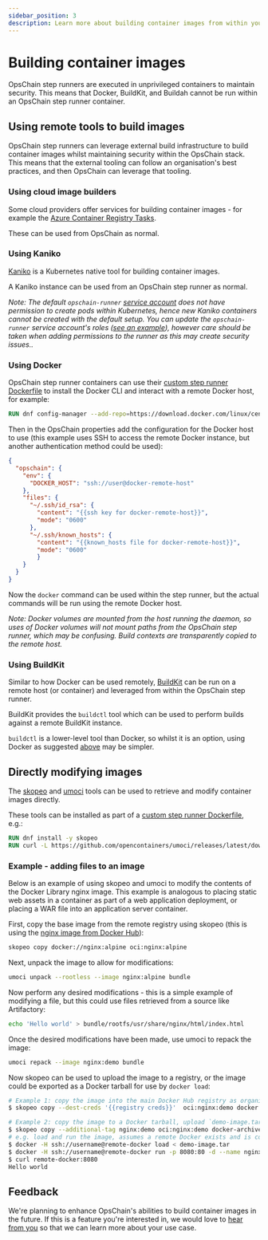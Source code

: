 ```yaml
---
sidebar_position: 3
description: Learn more about building container images from within your OpsChain actions.
---
```


# Building container images

OpsChain step runners are executed in unprivileged containers to maintain security. This means that Docker, BuildKit, and Buildah cannot be run within an OpsChain step runner container.

## Using remote tools to build images

OpsChain step runners can leverage external build infrastructure to build container images whilst maintaining security within the OpsChain stack. This means that the external tooling can follow an organisation's best practices, and then OpsChain can leverage that tooling.

### Using cloud image builders

Some cloud providers offer services for building container images - for example the [Azure Container Registry Tasks](https://docs.microsoft.com/en-us/azure/container-registry/container-registry-tutorial-quick-task).

These can be used from OpsChain as normal.

### Using Kaniko

[Kaniko](https://github.com/GoogleContainerTools/kaniko) is a Kubernetes native tool for building container images.

A Kaniko instance can be used from an OpsChain step runner as normal.

_Note: The default `opschain-runner` [service account](https://kubernetes.io/docs/tasks/configure-pod-container/configure-service-account/) does not have permission to create pods within Kubernetes, hence new Kaniko containers cannot be created with the default setup. You can update the `opschain-runner` service account's roles ([see an example](https://github.com/LimePoint/opschain-examples-confluent/blob/master/k8s/namespace.yaml)), however care should be taken when adding permissions to the runner as this may create security issues.._

### Using Docker

OpsChain step runner containers can use their [custom step runner Dockerfile](concepts/step-runner.md#custom-step-runner-dockerfiles) to install the Docker CLI and interact with a remote Docker host, for example:

```Dockerfile
RUN dnf config-manager --add-repo=https://download.docker.com/linux/centos/docker-ce.repo && dnf install -y docker-ce-cli
```

Then in the OpsChain properties add the configuration for the Docker host to use (this example uses SSH to access the remote Docker instance, but another authentication method could be used):

```json
{
  "opschain": {
    "env": {
      "DOCKER_HOST": "ssh://user@docker-remote-host"
    },
    "files": {
      "~/.ssh/id_rsa": {
        "content": "{{ssh key for docker-remote-host}}",
        "mode": "0600"
      },
      "~/.ssh/known_hosts": {
        "content": "{{known_hosts file for docker-remote-host}}",
        "mode": "0600"
        }
    }
  }
}
```

Now the `docker` command can be used within the step runner, but the actual commands will be run using the remote Docker host.

_Note: Docker volumes are mounted from the host running the daemon, so uses of Docker volumes will not mount paths from the OpsChain step runner, which may be confusing. Build contexts are transparently copied to the remote host._

### Using BuildKit

Similar to how Docker can be used remotely, [BuildKit](https://github.com/moby/buildkit) can be run on a remote host (or container) and leveraged from within the OpsChain step runner.

BuildKit provides the `buildctl` tool which can be used to perform builds against a remote BuildKit instance.

`buildctl` is a lower-level tool than Docker, so whilst it is an option, using Docker as suggested [above](#using-docker) may be simpler.

## Directly modifying images

The [skopeo](https://github.com/containers/skopeo) and [umoci](https://umo.ci/) tools can be used to retrieve and modify container images directly.

These tools can be installed as part of a [custom step runner Dockerfile](concepts/step-runner.md#custom-step-runner-dockerfiles), e.g.:

```dockerfile
RUN dnf install -y skopeo
RUN curl -L https://github.com/opencontainers/umoci/releases/latest/download/umoci.amd64 -o /usr/local/bin/umoci && chmod +x /usr/local/bin/umoci
```

### Example - adding files to an image

Below is an example of using skopeo and umoci to modify the contents of the Docker Library nginx image. This example is analogous to placing static web assets in a container as part of a web application deployment, or placing a WAR file into an application server container.

First, copy the base image from the remote registry using skopeo (this is using the [nginx image from Docker Hub](https://hub.docker.com/_/nginx)):

```bash
skopeo copy docker://nginx:alpine oci:nginx:alpine
```

Next, unpack the image to allow for modifications:

```bash
umoci unpack --rootless --image nginx:alpine bundle
```

Now perform any desired modifications - this is a simple example of modifying a file, but this could use files retrieved from a source like Artifactory:

```bash
echo 'Hello world' > bundle/rootfs/usr/share/nginx/html/index.html
```

Once the desired modifications have been made, use umoci to repack the image:

```bash
umoci repack --image nginx:demo bundle
```

Now skopeo can be used to upload the image to a registry, or the image could be exported as a Docker tarball for use by `docker load`:

```bash
# Example 1: copy the image into the main Docker Hub registry as organisation/nginx-testing:demo
$ skopeo copy --dest-creds '{{registry creds}}'  oci:nginx:demo docker://organisation/nginx-testing:demo

# Example 2: copy the image to a Docker tarball, upload `demo-image.tar` somewhere for use by Docker
$ skopeo copy --additional-tag nginx:demo oci:nginx:demo docker-archive:demo-image.tar
# e.g. load and run the image, assumes a remote Docker exists and is configured
$ docker -H ssh://username@remote-docker load < demo-image.tar
$ docker -H ssh://username@remote-docker run -p 8080:80 -d --name nginx-demo nginx:demo
$ curl remote-docker:8080
Hello world
```

## Feedback

We're planning to enhance OpsChain's abilities to build container images in the future. If this is a feature you're interested in, we would love to [hear from you](/docs/support.md#how-to-contact-us) so that we can learn more about your use case.
